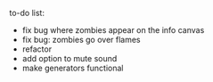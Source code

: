 to-do list:
- fix bug where zombies appear on the info canvas
- fix bug: zombies go over flames
- refactor
- add option to mute sound
- make generators functional